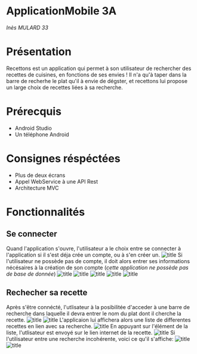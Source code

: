 # ApplicationMobile 3A
_Inès MULARD 33_

# Présentation

Recettons est un application qui permet à son utilisateur de rechercher des recettes de cuisines, en fonctions de ses envies ! Il n'a qu'à taper dans la barre de recherhe le plat qu'il à envie de dégster, et recettons lui propose un large choix de recettes liées à sa recherche.

# Prérecquis 

* Android Studio 
* Un téléphone Android

# Consignes réspéctées

* Plus de deux écrans 
* Appel WebService à une API Rest
* Architecture MVC

# Fonctionnalités

## Se connecter

Quand l'application s'ouvre, l'utilisateur a le choix entre se connecter à l'application si il s'est déja crée un compte, ou à s'en créer un.
![title](https://user-images.githubusercontent.com/45971396/55112460-e9f9cc00-50dc-11e9-917c-29ce82366439.jpg)
Si l'utilisateur ne possède pas de compte, il doit alors entrer ses informations nécésaires à la création de son compte (_cette application ne possède pas de base de donnée_)
![title](https://user-images.githubusercontent.com/45971396/55112449-e8c89f00-50dc-11e9-8ea2-286d4030152f.jpg)
![title]()
![title]()
![title](https://user-images.githubusercontent.com/45971396/55112463-ea926280-50dc-11e9-9358-0f5f8475dcac.jpg)
![title](https://user-images.githubusercontent.com/45971396/55112458-e9f9cc00-50dc-11e9-81d0-bd8f6e0cd0ca.jpg)

## Rechecher sa recette

Après s'être connécté, l'utlisateur à la posibilitée d'acceder à une barre de recherche dans laquelle il devra entrer le nom du plat dont il cherche la recette.
![title](https://user-images.githubusercontent.com/45971396/55112457-e9f9cc00-50dc-11e9-8548-08037cebf9f6.jpg)
![title](https://user-images.githubusercontent.com/45971396/55112454-e9613580-50dc-11e9-83f4-0e9f9bcedd62.jpg)
L'applicaion lui affichera alors une liste de differentes recettes en lien avec sa recherche. 
![title](https://user-images.githubusercontent.com/45971396/55112455-e9f9cc00-50dc-11e9-91fd-7bdb9f5c5177.jpg)
En appuyant sur l'élément de la liste, l'utlisateur est envoyé sur le lien internet de la recette.
![title](https://user-images.githubusercontent.com/45971396/55112456-e9f9cc00-50dc-11e9-8ee4-20b09d41b113.jpg)
Si l'utilisateur entre une recherche incohérente, voici ce qu'il s'affiche:
![title](https://user-images.githubusercontent.com/45971396/55112461-ea926280-50dc-11e9-939c-c6581018363d.jpg)
![title](https://user-images.githubusercontent.com/45971396/55112452-e9613580-50dc-11e9-94be-f1a1df0098e4.jpg)
